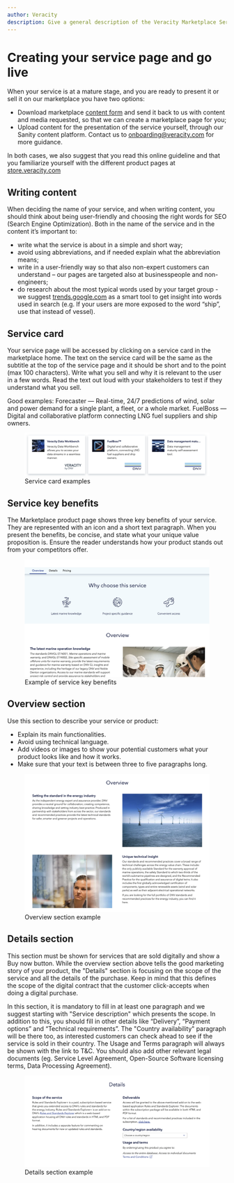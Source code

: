 ```yaml
---
author: Veracity
description: Give a general description of the Veracity Marketplace Service.
---
```

# Creating your service page and go live
When your service is at a mature stage, and you are ready to present it or sell it on our marketplace you have two options:  
* Download marketplace [content form](https://veracity-static.azureedge.net/docs/marketplace/Ver_Marketplace_Guide_ServiceContentForm_2021_09.docx) and send it back to us with content and media requested, so that we can create a marketplace page for you;
* Upload content for the presentation of the service yourself, through our Sanity content platform. Contact us to <onboarding@veracity.com> for more guidance.

In both cases, we also suggest that you read this online guideline and that you familiarize yourself with the different product pages at [store.veracity.com](https://store.veracity.com)


## Writing content
When deciding the name of your service, and when writing content, you should think about being user-friendly and choosing the right words for SEO (Search Engine Optimization). Both in the name of the service and in the content it’s important to:
* write what the service is about in a simple and short way; 
* avoid using abbreviations, and if needed explain what the abbreviation means; 
* write in a user-friendly way so that also non-expert customers can understand – our pages are targeted also at businesspeople and non-engineers;
* do research about the most typical words used by your target group - we suggest [trends.google.com](https://trends.google.com) as a smart tool to get insight into words used in search (e.g. If your users are more exposed to the word “ship”, use that instead of vessel).  



## Service card 
Your service page will be accessed by clicking on a service card in the marketplace home. The text on the service card will be the same as the subtitle at the top of the service page and it should be short and to the point (max 100 characters).
Write what you sell and why it is relevant to the user in a few words. Read the text out loud with your stakeholders to test if they understand what you sell.

Good examples:
Forecaster — Real-time, 24/7 predictions of wind, solar and power demand for a single plant, a fleet, or a whole market.
FuelBoss — Digital and collaborative platform connecting LNG fuel suppliers and ship owners.

<figure>
	<img src="assets/ppservicetile.png"/>
	<figcaption>Service card examples</figcaption>
</figure>
 
## Service key benefits
The Marketplace product page shows three key benefits of your service. They are represented with an icon and a short text paragraph. When you present the benefits, be concise, and state what your unique value proposition is. Ensure the reader understands how your product stands out from your competitors offer.

<figure>
	<img src="assets/ppkeybenefits.png"/>
	<figcaption>Example of service key benefits </figcaption>
</figure>

## Overview section
Use this section to describe your service or product:
* Explain its main functionalities.
* Avoid using technical language.
* Add videos or images to show your potential customers what your product looks like and how it works.
* Make sure that your text is between three to five paragraphs long.

<figure>
	<img src="assets/ppoverviewsection.png"/>
	<figcaption>Overview section example</figcaption>
</figure>

## Details section
This section must be shown for services that are sold digitally and show a Buy now button. While the overview section above tells the good marketing story of your product, the "Details" section is focusing on the scope of the service and all the details of the purchase. Keep in mind that this defines the scope of the digital contract that the customer click-accepts when doing a digital purchase.  

In this section, it is mandatory to fill in at least one paragraph and we suggest starting with "Service description" which presents the scope. In addition to this, you should fill in other details like “Delivery”, “Payment options” and “Technical requirements”. The "Country availability" paragraph will be there too, as interested customers can check ahead to see if the service is sold in their country. The Usage and Terms paragraph will always be shown with the link to T&C. You should also add other relevant legal documents (eg. Service Level Agreement, Open-Source Software licensing terms, Data Processing Agreement).

<figure>
	<img src="assets/ppdetailssection.png"/>
	<figcaption>Details section example</figcaption>
</figure>